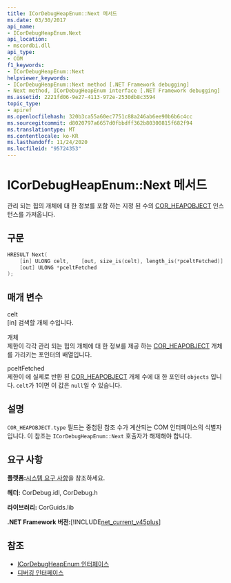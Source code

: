 ```yaml
---
title: ICorDebugHeapEnum::Next 메서드
ms.date: 03/30/2017
api_name:
- ICorDebugHeapEnum.Next
api_location:
- mscordbi.dll
api_type:
- COM
f1_keywords:
- ICorDebugHeapEnum::Next
helpviewer_keywords:
- ICorDebugHeapEnum::Next method [.NET Framework debugging]
- Next method, ICorDebugHeapEnum interface [.NET Framework debugging]
ms.assetid: 2221fd06-9e27-4113-972e-2530db8c3594
topic_type:
- apiref
ms.openlocfilehash: 320b3ca55a60ec7751c88a246ab6ee90b6b6c4cc
ms.sourcegitcommit: d8020797a6657d0fbbdff362b80300815f682f94
ms.translationtype: MT
ms.contentlocale: ko-KR
ms.lasthandoff: 11/24/2020
ms.locfileid: "95724353"
---
```

# <a name="icordebugheapenumnext-method"></a>ICorDebugHeapEnum::Next 메서드

관리 되는 힙의 개체에 대 한 정보를 포함 하는 지정 된 수의 [COR_HEAPOBJECT](cor-heapobject-structure.md) 인스턴스를 가져옵니다.  
  
## <a name="syntax"></a>구문  
  
```cpp  
HRESULT Next(  
    [in] ULONG celt,    [out, size_is(celt), length_is(*pceltFetched)] COR_HEAPOBJECT  objects[],
    [out] ULONG *pceltFetched  
);  
```  
  
## <a name="parameters"></a>매개 변수  

 celt  
 [in] 검색할 개체 수입니다.  
  
 개체  
 제한이 각각 관리 되는 힙의 개체에 대 한 정보를 제공 하는 [COR_HEAPOBJECT](cor-heapobject-structure.md) 개체를 가리키는 포인터의 배열입니다.  
  
 pceltFetched  
 제한이 에 실제로 반환 된 [COR_HEAPOBJECT](cor-heapobject-structure.md) 개체 수에 대 한 포인터 `objects` 입니다. `celt`가 1이면 이 값은 `null`일 수 있습니다.  
  
## <a name="remarks"></a>설명  

 `COR_HEAPOBJECT.type` 필드는 중첩된 참조 수가 계산되는 COM 인터페이스의 식별자입니다. 이 참조는 `ICorDebugHeapEnum::Next` 호출자가 해제해야 합니다.  
  
## <a name="requirements"></a>요구 사항  

 **플랫폼:**[시스템 요구 사항](../../get-started/system-requirements.md)을 참조하세요.  
  
 **헤더:** CorDebug.idl, CorDebug.h  
  
 **라이브러리:** CorGuids.lib  
  
 **.NET Framework 버전:**[!INCLUDE[net_current_v45plus](../../../../includes/net-current-v45plus-md.md)]  
  
## <a name="see-also"></a>참조

- [ICorDebugHeapEnum 인터페이스](icordebugheapenum-interface.md)
- [디버깅 인터페이스](debugging-interfaces.md)
